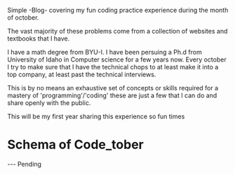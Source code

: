 Simple -Blog- covering my fun coding practice experience during the month of october.

The vast majority of these problems come from a collection of websites and textbooks that I have.

I have a math degree from BYU-I.  I have been persuing a Ph.d from University of Idaho in Computer science for a few years now.
Every october I try to make sure that I have the technical chops to at least make it into a top company, at least past the technical interviews.

This is by no means an exhaustive set of concepts or skills required for a mastery of 'programming'/'coding' these are just a few that I can do and share openly with the public.

This will be my first year sharing this experience so fun times

# Schema of Code_tober
--- Pending
